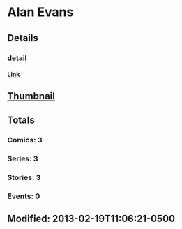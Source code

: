 # Alan  Evans 
## Details
### detail
#### [Link](http://marvel.com/comics/creators/7988/alan_evans?utm_campaign=apiRef&utm_source=225578a89fc76f3d20fbffda5d17a88d)
## [Thumbnail](http://i.annihil.us/u/prod/marvel/i/mg/b/40/image_not_available.jpg)
## Totals
### Comics: 3
### Series: 3
### Stories: 3
### Events: 0
## Modified: 2013-02-19T11:06:21-0500